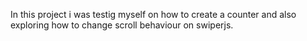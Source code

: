 In this project i was testig myself on how to create a counter and also exploring how to change scroll behaviour on swiperjs.
